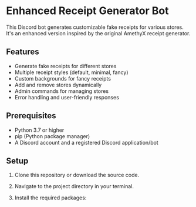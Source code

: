 # Enhanced Receipt Generator Bot

This Discord bot generates customizable fake receipts for various stores. It's an enhanced version inspired by the original AmethyX receipt generator.

## Features

- Generate fake receipts for different stores
- Multiple receipt styles (default, minimal, fancy)
- Custom backgrounds for fancy receipts
- Add and remove stores dynamically
- Admin commands for managing stores
- Error handling and user-friendly responses

## Prerequisites

- Python 3.7 or higher
- pip (Python package manager)
- A Discord account and a registered Discord application/bot

## Setup

1. Clone this repository or download the source code.

2. Navigate to the project directory in your terminal.

3. Install the required packages:

